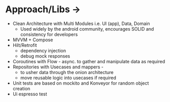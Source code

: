 # Approach/Libs ->
* Clean Architecture with Multi Modules i.e. UI (app), Data, Domain
    * Used widely by the android community, encourages SOLID and consistency for developers
* MVVM + Compose
* Hilt/Retrofit 
    * dependency injection
    * debug mock responses
* Coroutines with Flow - async. to gather and manipulate data as required 
* Repositories with Usecases and mappers - 
    * to usher data through the onion architecture 
    * move reusable logic into usecases if required
* Unit tests are based on mockito and Konveyor for random object creation
* Ui espresso test
